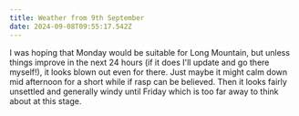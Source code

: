 ```yaml
---
title: Weather from 9th September
date: 2024-09-08T09:55:17.542Z
---
```

I was hoping that Monday would be suitable for Long Mountain, but unless things improve in the next 24 hours (if it does I'll update and go there myself!), it looks blown out even for there.  Just maybe it might calm down mid afternoon for a short while if rasp can be believed.  Then it looks fairly unsettled and generally windy until Friday which is too far away to think about at this stage.